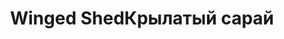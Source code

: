 ---
title: ['Winged Shed', 'Крылатый сарай']
categories: [smallObjects, exhibitionsAndFestivals, concepts, media, educationAndCulture]
designEnd: 2017
---